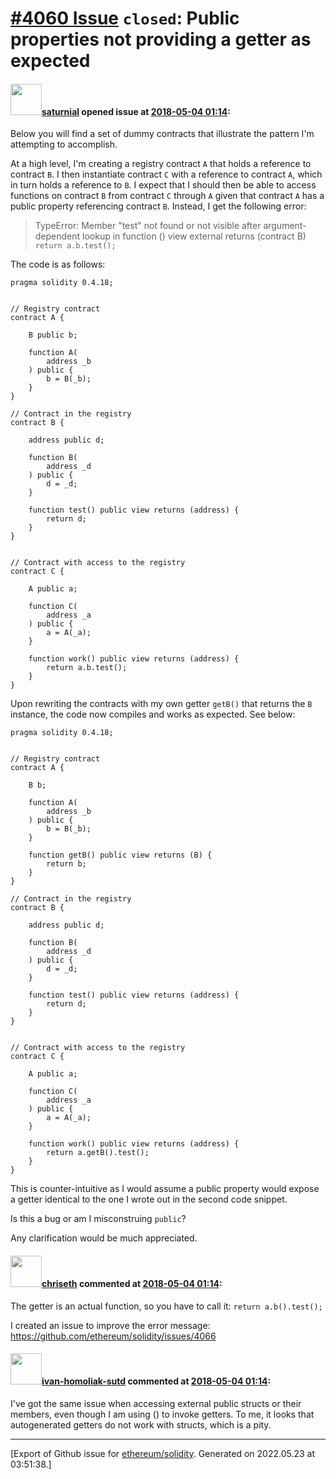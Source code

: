 # [\#4060 Issue](https://github.com/ethereum/solidity/issues/4060) `closed`: Public properties not providing a getter as expected

#### <img src="https://avatars.githubusercontent.com/u/683181?u=b2090e30956b23569a048e97fc478ba8ad272715&v=4" width="50">[saturnial](https://github.com/saturnial) opened issue at [2018-05-04 01:14](https://github.com/ethereum/solidity/issues/4060):

Below you will find a set of dummy contracts that illustrate the pattern I'm attempting to accomplish.

At a high level, I'm creating a registry contract `A` that holds a reference to contract `B`.  I then instantiate contract `C` with a reference to contract `A`, which in turn holds a reference to `B`. I expect that I should then be able to access functions on contract `B` from contract `C` through `A` given that contract `A` has a public property referencing contract `B`. Instead, I get the following error:

> TypeError: Member "test" not found or not visible after argument-dependent lookup in function () view external returns (contract B) `return a.b.test();`

The code is as follows:

```
pragma solidity 0.4.18;


// Registry contract
contract A {

    B public b;

    function A(
        address _b
    ) public {
        b = B(_b);
    }
}

// Contract in the registry
contract B {

    address public d;

    function B(
        address _d
    ) public {
        d = _d;
    }

    function test() public view returns (address) {
        return d;
    }
}


// Contract with access to the registry
contract C {

    A public a;

    function C(
        address _a
    ) public {
        a = A(_a);
    }

    function work() public view returns (address) {
        return a.b.test();
    }
}
```

Upon rewriting the contracts with my own getter `getB()` that returns the `B` instance, the code now compiles and works as expected. See below:

```
pragma solidity 0.4.18;


// Registry contract
contract A {

    B b;

    function A(
        address _b
    ) public {
        b = B(_b);
    }

    function getB() public view returns (B) {
        return b;
    }
}

// Contract in the registry
contract B {

    address public d;

    function B(
        address _d
    ) public {
        d = _d;
    }

    function test() public view returns (address) {
        return d;
    }
}


// Contract with access to the registry
contract C {

    A public a;

    function C(
        address _a
    ) public {
        a = A(_a);
    }

    function work() public view returns (address) {
        return a.getB().test();
    }
}
```

This is counter-intuitive as I would assume a public property would expose a getter identical to the one I wrote out in the second code snippet.

Is this a bug or am I misconstruing `public`?

Any clarification would be much appreciated.

#### <img src="https://avatars.githubusercontent.com/u/9073706?v=4" width="50">[chriseth](https://github.com/chriseth) commented at [2018-05-04 01:14](https://github.com/ethereum/solidity/issues/4060#issuecomment-386563494):

The getter is an actual function, so you have to call it: `return a.b().test();`

I created an issue to improve the error message: https://github.com/ethereum/solidity/issues/4066

#### <img src="https://avatars.githubusercontent.com/u/31821845?u=9b393f6490b021c8b5fe69e6dcf02bd95e6e39b0&v=4" width="50">[ivan-homoliak-sutd](https://github.com/ivan-homoliak-sutd) commented at [2018-05-04 01:14](https://github.com/ethereum/solidity/issues/4060#issuecomment-390385598):

I've got the same issue when accessing external public structs or their members, even though I am using () to invoke getters. To me, it looks that autogenerated getters do not work with structs, which is a pity.


-------------------------------------------------------------------------------



[Export of Github issue for [ethereum/solidity](https://github.com/ethereum/solidity). Generated on 2022.05.23 at 03:51:38.]
